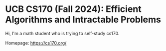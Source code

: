 # UCB CS170 (Fall 2024): Efficient Algorithms and Intractable Problems
Hi, I'm a math student who is trying to self-study cs170.

Homepage: https://cs170.org/   
